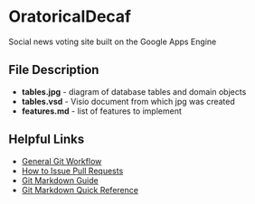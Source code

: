 OratoricalDecaf
===============

Social news voting site built on the Google Apps Engine

## File Description
*  **tables.jpg** - diagram of database tables and domain objects
*  **tables.vsd** - Visio document from which jpg was created
*  **features.md** - list of features to implement

## Helpful Links
* [General Git Workflow](http://learn.github.com/p/normal.html)
* [How to Issue Pull Requests](https://help.github.com/articles/using-pull-requests)
* [Git Markdown Guide](http://daringfireball.net/projects/markdown/syntax)
* [Git Markdown Quick Reference](http://nestacms.com/docs/creating-content/markdown-cheat-sheet)
